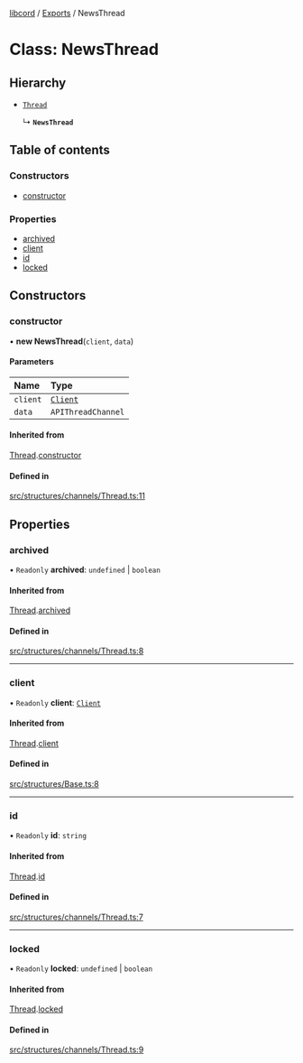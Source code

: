 [libcord](../README.md) / [Exports](../modules.md) / NewsThread

# Class: NewsThread

## Hierarchy

- [`Thread`](Thread.md)

  ↳ **`NewsThread`**

## Table of contents

### Constructors

- [constructor](NewsThread.md#constructor)

### Properties

- [archived](NewsThread.md#archived)
- [client](NewsThread.md#client)
- [id](NewsThread.md#id)
- [locked](NewsThread.md#locked)

## Constructors

### constructor

• **new NewsThread**(`client`, `data`)

#### Parameters

| Name | Type |
| :------ | :------ |
| `client` | [`Client`](Client.md) |
| `data` | `APIThreadChannel` |

#### Inherited from

[Thread](Thread.md).[constructor](Thread.md#constructor)

#### Defined in

[src/structures/channels/Thread.ts:11](https://github.com/Libcord/libcord/blob/f2b4cca/src/structures/channels/Thread.ts#L11)

## Properties

### archived

• `Readonly` **archived**: `undefined` \| `boolean`

#### Inherited from

[Thread](Thread.md).[archived](Thread.md#archived)

#### Defined in

[src/structures/channels/Thread.ts:8](https://github.com/Libcord/libcord/blob/f2b4cca/src/structures/channels/Thread.ts#L8)

___

### client

• `Readonly` **client**: [`Client`](Client.md)

#### Inherited from

[Thread](Thread.md).[client](Thread.md#client)

#### Defined in

[src/structures/Base.ts:8](https://github.com/Libcord/libcord/blob/f2b4cca/src/structures/Base.ts#L8)

___

### id

• `Readonly` **id**: `string`

#### Inherited from

[Thread](Thread.md).[id](Thread.md#id)

#### Defined in

[src/structures/channels/Thread.ts:7](https://github.com/Libcord/libcord/blob/f2b4cca/src/structures/channels/Thread.ts#L7)

___

### locked

• `Readonly` **locked**: `undefined` \| `boolean`

#### Inherited from

[Thread](Thread.md).[locked](Thread.md#locked)

#### Defined in

[src/structures/channels/Thread.ts:9](https://github.com/Libcord/libcord/blob/f2b4cca/src/structures/channels/Thread.ts#L9)
